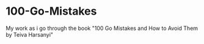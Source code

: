 # 100-Go-Mistakes
My work as i go through the book "100 Go Mistakes and How to Avoid Them by Teiva Harsanyi"
